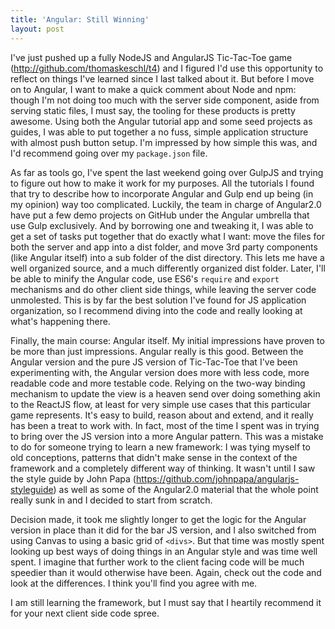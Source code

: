 ```yaml
---
title: 'Angular: Still Winning'
layout: post
---
```


I've just pushed up a fully NodeJS and AngularJS Tic-Tac-Toe game (http://github.com/thomaskeschl/t4) and I figured I'd use this opportunity to reflect on things I've learned since I last talked about it. But before I move on to Angular, I want to make a quick comment about Node and npm: though I'm not doing too much with the server side component, aside from serving static files, I must say, the tooling for these products is pretty awesome. Using both the Angular tutorial app and some seed projects as guides, I was able to put together a no fuss, simple application structure with almost push button setup. I'm impressed by how simple this was, and I'd recommend going over my `package.json` file.

As far as tools go, I've spent the last weekend going over GulpJS and trying to figure out how to make it work for my purposes. All the tutorials I found that try to describe how to incorporate Angular and Gulp end up being (in my opinion) way too complicated. Luckily, the team in charge of Angular2.0 have put a few demo projects on GitHub under the Angular umbrella that use Gulp exclusively. And by borrowing one and tweaking it, I was able to get a set of tasks put together that do exactly what I want: move the files for both the server and app into a dist folder, and move 3rd party components (like Angular itself) into a sub folder of the dist directory. This lets me have a well organized source, and a much differently organized dist folder. Later, I'll be able to minify the Angular code, use ES6's `require` and `export` mechanisms and do other client side things, while leaving the server code unmolested. This is by far the best solution I've found for JS application organization, so I recommend diving into the code and really looking at what's happening there.

Finally, the main course: Angular itself. My initial impressions have proven to be more than just impressions. Angular really is this good. Between the Angular version and the pure JS version of Tic-Tac-Toe that I've been experimenting with, the Angular version does more with less code, more readable code and more testable code. Relying on the two-way binding mechanism to update the view is a heaven send over doing something akin to the ReactJS flow, at least for very simple use cases that this particular game represents. It's easy to build, reason about and extend, and it really has been a treat to work with. In fact, most of the time I spent was in trying to bring over the JS version into a more Angular pattern. This was a mistake to do for someone trying to learn a new framework: I was tying myself to old conceptions, patterns that didn't make sense in the context of the framework and a completely different way of thinking. It wasn't until I saw the style guide by John Papa (https://github.com/johnpapa/angularjs-styleguide) as well as some of the Angular2.0 material that the whole point really sunk in and I decided to start from scratch.

Decision made, it took me slightly longer to get the logic for the Angular version in place than it did for the bar JS version, and I also switched from using Canvas to using a basic grid of `<divs>`. But that time was mostly spent looking up best ways of doing things in an Angular style and was time well spent. I imagine that further work to the client facing code will be much speedier than it would otherwise have been. Again, check out the code and look at the differences. I think you'll find you agree with me.

I am still learning the framework, but I must say that I heartily recommend it for your next client side code spree.